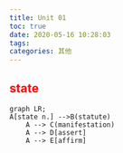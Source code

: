 ```yaml
---
title: Unit 01
toc: true
date: 2020-05-16 10:28:03
tags:
categories: 其他
---
```


## <font color=red>state</font>

```mermaid
graph LR;
A[state n.] -->B(statute)
	A --> C(manifestation)
    A --> D[assert]
    A --> E[affirm]
```





<!--more-->




